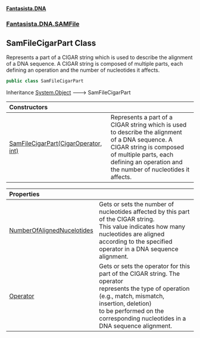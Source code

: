#### [Fantasista.DNA](index.md 'index')
### [Fantasista.DNA.SAMFile](Fantasista.DNA.SAMFile.md 'Fantasista.DNA.SAMFile')

## SamFileCigarPart Class

Represents a part of a CIGAR string which is used to describe the alignment  
of a DNA sequence. A CIGAR string is composed of multiple parts, each  
defining an operation and the number of nucleotides it affects.

```csharp
public class SamFileCigarPart
```

Inheritance [System.Object](https://docs.microsoft.com/en-us/dotnet/api/System.Object 'System.Object') &#129106; SamFileCigarPart

| Constructors | |
| :--- | :--- |
| [SamFileCigarPart(CigarOperator, int)](Fantasista.DNA.SAMFile.SamFileCigarPart.SamFileCigarPart(Fantasista.DNA.SAMFile.CigarOperator,int).md 'Fantasista.DNA.SAMFile.SamFileCigarPart.SamFileCigarPart(Fantasista.DNA.SAMFile.CigarOperator, int)') | Represents a part of a CIGAR string which is used to describe the alignment<br/>of a DNA sequence. A CIGAR string is composed of multiple parts, each<br/>defining an operation and the number of nucleotides it affects. |

| Properties | |
| :--- | :--- |
| [NumberOfAlignedNucelotides](Fantasista.DNA.SAMFile.SamFileCigarPart.NumberOfAlignedNucelotides.md 'Fantasista.DNA.SAMFile.SamFileCigarPart.NumberOfAlignedNucelotides') | Gets or sets the number of nucleotides affected by this part of the CIGAR string.<br/>This value indicates how many nucleotides are aligned according to the specified operator in a DNA sequence<br/>alignment. |
| [Operator](Fantasista.DNA.SAMFile.SamFileCigarPart.Operator.md 'Fantasista.DNA.SAMFile.SamFileCigarPart.Operator') | Gets or sets the operator for this part of the CIGAR string. The operator<br/>represents the type of operation (e.g., match, mismatch, insertion, deletion)<br/>to be performed on the corresponding nucleotides in a DNA sequence alignment. |
